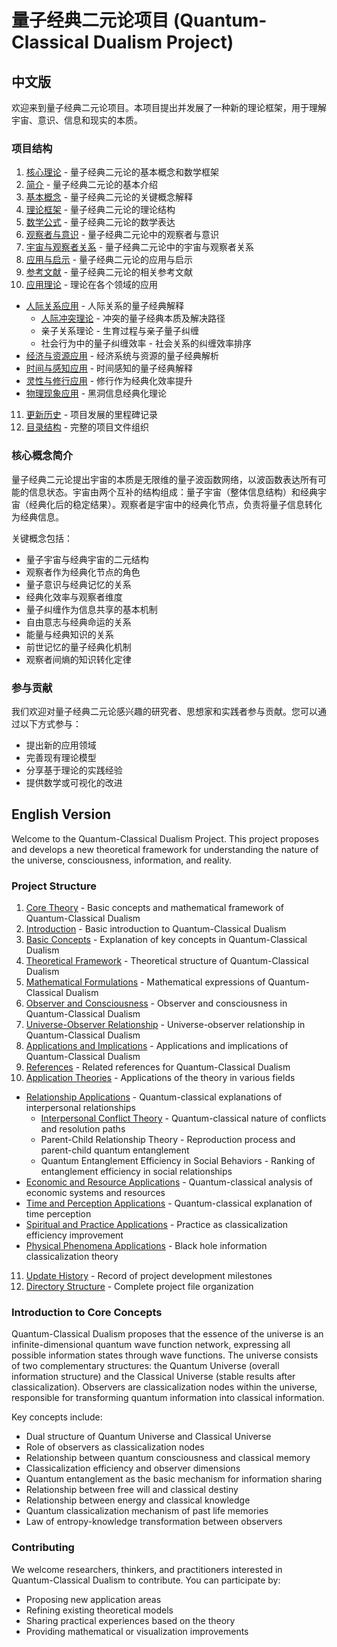 # 量子经典二元论项目 (Quantum-Classical Dualism Project)

## 中文版

欢迎来到量子经典二元论项目。本项目提出并发展了一种新的理论框架，用于理解宇宙、意识、信息和现实的本质。

### 项目结构

1. [核心理论](core.md) - 量子经典二元论的基本概念和数学框架
2. [简介](01_introduction.md) - 量子经典二元论的基本介绍
3. [基本概念](02_basic_concepts.md) - 量子经典二元论的关键概念解释
4. [理论框架](03_theoretical_framework.md) - 量子经典二元论的理论结构
5. [数学公式](04_mathematical_formulations.md) - 量子经典二元论的数学表达
6. [观察者与意识](05_observer_and_consciousness.md) - 量子经典二元论中的观察者与意识
7. [宇宙与观察者关系](06_universe_observer_relationship.md) - 量子经典二元论中的宇宙与观察者关系
8. [应用与启示](07_applications_and_implications.md) - 量子经典二元论的应用与启示
9. [参考文献](08_references.md) - 量子经典二元论的相关参考文献
10. [应用理论](applications/) - 理论在各个领域的应用
   - [人际关系应用](applications/relationships/) - 人际关系的量子经典解释
     - [人际冲突理论](applications/relationships/interpersonal_conflicts.md) - 冲突的量子经典本质及解决路径
     - 亲子关系理论 - 生育过程与亲子量子纠缠
     - 社会行为中的量子纠缠效率 - 社会关系的纠缠效率排序
   - [经济与资源应用](applications/economics/) - 经济系统与资源的量子经典解析
   - [时间与感知应用](applications/perception/) - 时间感知的量子经典解释
   - [灵性与修行应用](applications/spiritual/) - 修行作为经典化效率提升
   - [物理现象应用](applications/physics/) - 黑洞信息经典化理论
11. [更新历史](update_history.md) - 项目发展的里程碑记录
12. [目录结构](directory_structure.md) - 完整的项目文件组织

### 核心概念简介

量子经典二元论提出宇宙的本质是无限维的量子波函数网络，以波函数表达所有可能的信息状态。宇宙由两个互补的结构组成：量子宇宙（整体信息结构）和经典宇宙（经典化后的稳定结果）。观察者是宇宙中的经典化节点，负责将量子信息转化为经典信息。

关键概念包括：
- 量子宇宙与经典宇宙的二元结构
- 观察者作为经典化节点的角色
- 量子意识与经典记忆的关系
- 经典化效率与观察者维度
- 量子纠缠作为信息共享的基本机制
- 自由意志与经典命运的关系
- 能量与经典知识的关系
- 前世记忆的量子经典化机制
- 观察者间熵的知识转化定律

### 参与贡献

我们欢迎对量子经典二元论感兴趣的研究者、思想家和实践者参与贡献。您可以通过以下方式参与：
- 提出新的应用领域
- 完善现有理论模型
- 分享基于理论的实践经验
- 提供数学或可视化的改进

## English Version

Welcome to the Quantum-Classical Dualism Project. This project proposes and develops a new theoretical framework for understanding the nature of the universe, consciousness, information, and reality.

### Project Structure

1. [Core Theory](core.md) - Basic concepts and mathematical framework of Quantum-Classical Dualism
2. [Introduction](01_introduction.md) - Basic introduction to Quantum-Classical Dualism
3. [Basic Concepts](02_basic_concepts.md) - Explanation of key concepts in Quantum-Classical Dualism
4. [Theoretical Framework](03_theoretical_framework.md) - Theoretical structure of Quantum-Classical Dualism
5. [Mathematical Formulations](04_mathematical_formulations.md) - Mathematical expressions of Quantum-Classical Dualism
6. [Observer and Consciousness](05_observer_and_consciousness.md) - Observer and consciousness in Quantum-Classical Dualism
7. [Universe-Observer Relationship](06_universe_observer_relationship.md) - Universe-observer relationship in Quantum-Classical Dualism
8. [Applications and Implications](07_applications_and_implications.md) - Applications and implications of Quantum-Classical Dualism
9. [References](08_references.md) - Related references for Quantum-Classical Dualism
10. [Application Theories](applications/) - Applications of the theory in various fields
   - [Relationship Applications](applications/relationships/) - Quantum-classical explanations of interpersonal relationships
     - [Interpersonal Conflict Theory](applications/relationships/interpersonal_conflicts.md) - Quantum-classical nature of conflicts and resolution paths
     - Parent-Child Relationship Theory - Reproduction process and parent-child quantum entanglement
     - Quantum Entanglement Efficiency in Social Behaviors - Ranking of entanglement efficiency in social relationships
   - [Economic and Resource Applications](applications/economics/) - Quantum-classical analysis of economic systems and resources
   - [Time and Perception Applications](applications/perception/) - Quantum-classical explanation of time perception
   - [Spiritual and Practice Applications](applications/spiritual/) - Practice as classicalization efficiency improvement
   - [Physical Phenomena Applications](applications/physics/) - Black hole information classicalization theory
11. [Update History](update_history.md) - Record of project development milestones
12. [Directory Structure](directory_structure.md) - Complete project file organization

### Introduction to Core Concepts

Quantum-Classical Dualism proposes that the essence of the universe is an infinite-dimensional quantum wave function network, expressing all possible information states through wave functions. The universe consists of two complementary structures: the Quantum Universe (overall information structure) and the Classical Universe (stable results after classicalization). Observers are classicalization nodes within the universe, responsible for transforming quantum information into classical information.

Key concepts include:
- Dual structure of Quantum Universe and Classical Universe
- Role of observers as classicalization nodes
- Relationship between quantum consciousness and classical memory
- Classicalization efficiency and observer dimensions
- Quantum entanglement as the basic mechanism for information sharing
- Relationship between free will and classical destiny
- Relationship between energy and classical knowledge
- Quantum classicalization mechanism of past life memories
- Law of entropy-knowledge transformation between observers

### Contributing

We welcome researchers, thinkers, and practitioners interested in Quantum-Classical Dualism to contribute. You can participate by:
- Proposing new application areas
- Refining existing theoretical models
- Sharing practical experiences based on the theory
- Providing mathematical or visualization improvements
